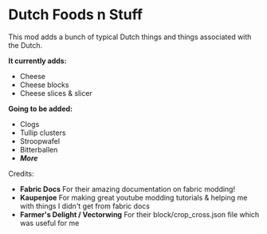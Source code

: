 # Dutch Foods n Stuff

This mod adds a bunch of typical Dutch things and things associated with the Dutch.

**It currently adds:**
- Cheese
- Cheese blocks
- Cheese slices & slicer

**Going to be added:**
- Clogs
- Tullip clusters
- Stroopwafel
- Bitterballen
- **_More_**


Credits:
* **Fabric Docs** For their amazing documentation on fabric modding!
* **Kaupenjoe** For making great youtube modding tutorials & helping me with things I didn't get from fabric docs
* **Farmer's Delight / Vectorwing** For their block/crop_cross.json file which was useful for me